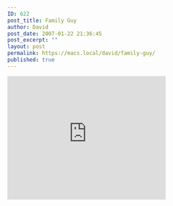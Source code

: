 ```yaml
---
ID: 622
post_title: Family Guy
author: David
post_date: 2007-01-22 21:36:45
post_excerpt: ""
layout: post
permalink: https://macs.local/david/family-guy/
published: true
---
```

<code><embed src="http://www.davidwindham.org/video/familyguyclip.mov" width="360" height="280" pluginspage="http://www.apple.com/quicktime/download/" autoplay="false"></embed></code>